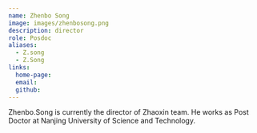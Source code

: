 ```yaml
---
name: Zhenbo Song
image: images/zhenbosong.png
description: director
role: Posdoc
aliases:
  - Z.song
  - Z.Song
links:
  home-page: 
  email: 
  github: 
---
```


Zhenbo.Song is currently the director of Zhaoxin team.
He works as Post Doctor at Nanjing University of Science and Technology.
